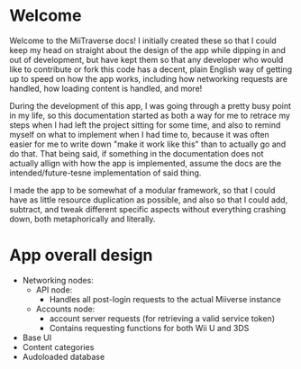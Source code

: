 # Welcome
Welcome to the MiiTraverse docs! I initially created these so that I could keep my head on straight about the design of the app while dipping in and out of development, but have kept them so that any developer who would like to contribute or fork this code has a decent, plain English way of getting up to speed on how the app works, including how networking requests are handled, how loading content is handled, and more!

During the development of this app, I was going through a pretty busy point in my life, so this documentation started as both a way for me to retrace my steps when I had left the project sitting for some time, and also to remind myself on what to implement when I had time to, because it was often easier for me to write down "make it work like this" than to actually go and do that. That being said, if something in the documentation does not actually allign with how the app is implemented, assume the docs are the intended/future-tesne implementation of said thing.

I made the app to be somewhat of a modular framework, so that I could have as little resource duplication as possible, and also so that I could add, subtract, and tweak different specific aspects without everything crashing down, both metaphorically and literally.

# App overall design
* Networking nodes:
  * API node:
    * Handles all post-login requests to the actual Miiverse instance
  * Accounts node:
    * account server requests (for retrieving a valid service token)
    * Contains requesting functions for both Wii U and 3DS
* Base UI
* Content categories
* Audoloaded database
